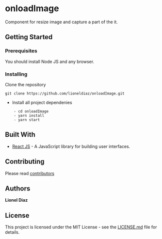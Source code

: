# onloadImage
Component for resize image and capture a part of the it.

## Getting Started
### Prerequisites
You should install Node JS and any browser.

### Installing
Clone the repository
```
git clone https://github.com/lioneldiaz/onloadImage.git
```

* Install all project dependenies
```
    - cd onloadImage
    - yarn install
    - yarn start
```
## Built With

* [React JS](https://reactjs.org/) - A JavaScript library for building user interfaces.

## Contributing

Please read [contributors](https://github.com/lioneldiaz/onloadImage/graphs/contributors)

## Authors

**Lionel Diaz**

## License

This project is licensed under the MIT License - see the [LICENSE.md](LICENSE.md) file for details.